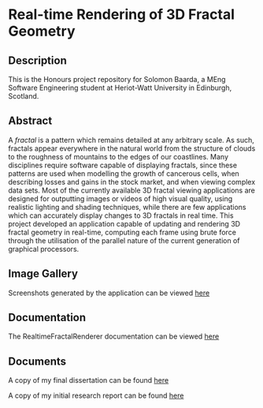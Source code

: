 # Real-time Rendering of 3D Fractal Geometry

## Description
This is the Honours project repository for Solomon Baarda, a MEng Software Engineering student at Heriot-Watt University in Edinburgh, Scotland.

## Abstract
A *fractal* is a pattern which remains detailed at any arbitrary scale. As such, fractals appear everywhere in the natural world from the structure of clouds to the roughness of mountains to the edges of our coastlines. Many disciplines require software capable of displaying fractals, since these patterns are used when modelling the growth of cancerous cells, when describing losses and gains in the stock market, and when viewing complex data sets. Most of the currently available 3D fractal viewing applications are designed for outputting images or videos of high visual quality, using realistic lighting and shading techniques, while there are few applications which can accurately display changes to 3D fractals in real time. This project developed an application capable of updating and rendering 3D fractal geometry in real-time, computing each frame using brute force through the utilisation of the parallel nature of the current generation of graphical processors.

## Image Gallery
Screenshots generated by the application can be viewed [here](https://solomonbaarda.github.io/fractal-geometry-renderer/FractalGeometryRenderer/screenshots)

## Documentation
The RealtimeFractalRenderer documentation can be viewed [here](https://solomonbaarda.github.io/fractal-geometry-renderer/FractalGeometryRenderer/documentation/html/index.html)

## Documents
A copy of my final dissertation can be found [here](./Deliverable%202/Real-time%20Rendering%20of%203D%20Fractal%20Geometry.pdf)


A copy of my initial research report can be found [here](./Deliverable%201/Real-time%20Rendering%20of%203D%20“Fractal-like”%20Geometry%20Research%20Report.pdf)

